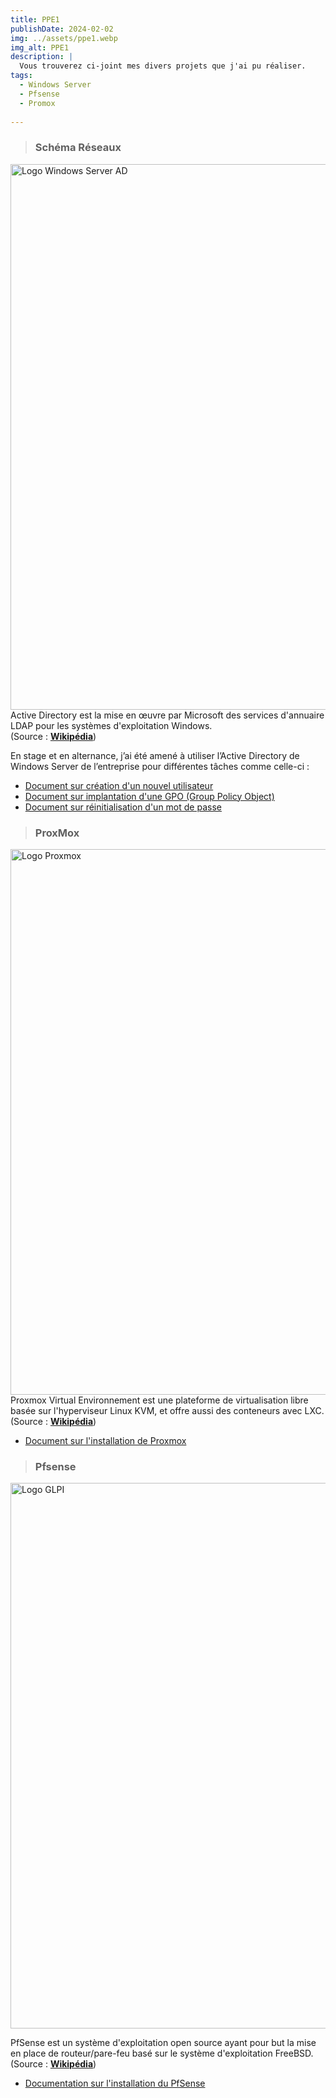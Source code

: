 ```yaml
---
title: PPE1
publishDate: 2024-02-02
img: ../assets/ppe1.webp
img_alt: PPE1
description: |
  Vous trouverez ci-joint mes divers projets que j'ai pu réaliser.
tags:
  - Windows Server
  - Pfsense
  - Promox
  
---
```

> ### Schéma Réseaux
<img
					width="1553"
					height="873"
					src="../../assets/Services-réseaux.svg"
					alt="Logo Windows Server AD"
				/>
Active Directory est la mise en œuvre par Microsoft des services d'annuaire LDAP pour les systèmes d'exploitation Windows.
<br>
(Source : <b><a href="https://fr.wikipedia.org/wiki/Active_Directory"
target="_blank">Wikipédia</a></b>)

En stage et en alternance, j’ai été amené à utiliser l’Active Directory de Windows Server de l’entreprise pour différentes tâches comme celle-ci :
- <a href="../assets/.pdf"
target="_blank">Document sur création d'un nouvel utilisateur</a>
- <a href="../assets/.pdf"
target="_blank">Document sur implantation d'une GPO (Group Policy Object)</a> 
- <a href="../assets/.pdf"
target="_blank">Document sur réinitialisation d'un mot de passe</a>

> ### ProxMox
<img
					width="1553"
					height="873"
					src="../../assets/Proxmox-logo.png"
					alt="Logo Proxmox"
				/>
Proxmox Virtual Environnement est une plateforme de virtualisation libre basée sur l'hyperviseur Linux KVM, et offre aussi des conteneurs avec LXC.
<br>
(Source : <b><a href="https://fr.wikipedia.org/wiki/Proxmox_Virtual_Environnement"
target="_blank">Wikipédia</a></b>)

- <a href="../../assets/[PROXMOX] - Installation.pdf"
target="_blank">Document sur l'installation de Proxmox</a>

> ### Pfsense
<img
					width="1553"
					height="873"
					src="../../assets/pfsense-logo.jpg"
					alt="Logo GLPI"
				/>
> 

PfSense est un système d'exploitation open source ayant pour but la mise en place de routeur/pare-feu basé sur le système d'exploitation FreeBSD.
<br>
(Source : <b><a href="https://fr.wikipedia.org/wiki/PfSense"
target="_blank">Wikipédia</a></b>)


- <a href="../../assets/.pdf"
target="_blank">Documentation sur l'installation du PfSense</a>



